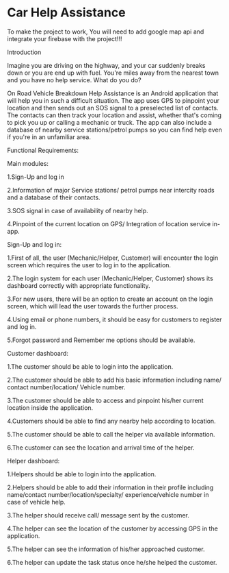 # Car Help Assistance

To make the project to work, You will need to add google map api and integrate your firebase with the project!!!

Introduction

Imagine you are driving on the highway, and your car suddenly breaks down or you are end up with fuel. You're miles away from the nearest town and you have no help service. What do you do?

On Road Vehicle Breakdown Help Assistance is an Android application that will help you in such a difficult situation. The app uses GPS to pinpoint your location and then sends out an SOS signal to a preselected list of contacts. The contacts can then track your location and assist, whether that's coming to pick you up or calling a mechanic or truck. The app can also include a database of nearby service stations/petrol pumps so you can find help even if you're in an unfamiliar area. 

Functional Requirements:

Main modules:

1.Sign-Up and log in

2.Information of major Service stations/ petrol pumps near intercity roads and a database of their contacts.

3.SOS signal in case of availability of nearby help.

4.Pinpoint of the current location on GPS/ Integration of location service in-app.

Sign-Up and log in: 

1.First of all, the user (Mechanic/Helper, Customer) will encounter the login screen which requires the user to log in to the application.

2.The login system for each user (Mechanic/Helper, Customer) shows its dashboard correctly with appropriate functionality.

3.For new users, there will be an option to create an account on the login screen, which will lead the user towards the further process. 

4.Using email or phone numbers, it should be easy for customers to register and log in.

5.Forgot password and Remember me options should be available.

Customer dashboard:

1.The customer should be able to login into the application.

2.The customer should be able to add his basic information including name/ contact number/location/ Vehicle number. 

3.The customer should be able to access and pinpoint his/her current location inside the application.

4.Customers should be able to find any nearby help according to location.

5.The customer should be able to call the helper via available information.

6.The customer can see the location and arrival time of the helper.

Helper dashboard:

1.Helpers should be able to login into the application.

2.Helpers should be able to add their information in their profile including name/contact number/location/specialty/ experience/vehicle number in case of vehicle help.

3.The helper should receive call/ message sent by the customer.

4.The helper can see the location of the customer by accessing GPS in the application.

5.The helper can see the information of his/her approached customer.

6.The helper can update the task status once he/she helped the customer.
